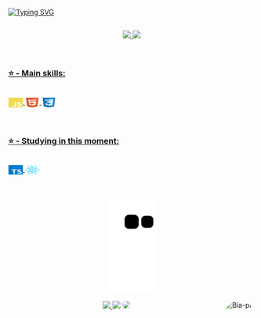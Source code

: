 [![Typing SVG](https://readme-typing-svg.herokuapp.com/?color=ff79c6&size=25&center=true&vcenter=true&width=1000&lines=Hello+✌️;My+name+is+Bianca+de+Oliveira+😄;I'm+23+years+old+🎂;I'm+from+Brazil+🇧🇷;I+Graduated+Systems+Development+👩‍💻;Be+Welcome+❣️)](https://git.io/typing-svg)

##

<div align="center">
  <a href="https://github.com/biaods">
  <img height="180em" src="https://github-readme-stats.vercel.app/api?username=biaods&show_icons=true&theme=dracula&include_all_commits=true&count_private=true"/>
  <img height="180em" src="https://github-readme-stats.vercel.app/api/top-langs/?username=biaods&layout=compact&langs_count=7&theme=dracula"/>
</div> <br><br>

### ⭐ - Main skills:

<div style="display: inline_block"><br>
  <img align="center" alt="Bia-Js" height="20" width="30" src="https://raw.githubusercontent.com/devicons/devicon/master/icons/javascript/javascript-plain.svg">
  <img align="center" alt="Bia-HTML" height="20" width="30" src="https://raw.githubusercontent.com/devicons/devicon/master/icons/html5/html5-original.svg">
  <img align="center" alt="Bia-CSS" height="20" width="30" src="https://raw.githubusercontent.com/devicons/devicon/master/icons/css3/css3-original.svg">
</div>
<br><br>

### ⭐ - Studying in this moment:
<div style="display: inline_block"><br>
<img align="center" alt="Bia-Ts" height="20" width="30" src="https://raw.githubusercontent.com/devicons/devicon/master/icons/typescript/typescript-plain.svg">
<img align="center" alt="Rafa-React" height="20" width="30" src="https://raw.githubusercontent.com/devicons/devicon/master/icons/react/react-original.svg">
</div>
<br><br>

<div align="center"> 

![Snake animation](https://github.com/rafaballerini/rafaballerini/blob/output/github-contribution-grid-snake.svg)

</div>

<div align="center"> 
<a href="https://www.instagram.com/bianca0ds/" target="_blank"><img src="https://img.shields.io/badge/-Instagram-%23E4405F?style=for-the-badge&logo=instagram&logoColor=white"</a>
<a href = "mailto:biancadeoliveirads@gmail.com"> <img src="https://img.shields.io/badge/-Gmail-%23333?style=for-the-badge&logo=gmail&logoColor=white" target="_blank"></a>
<a href="https://www.linkedin.com/in/biancaods/" target="_blank"><img src="https://img.shields.io/badge/-LinkedIn-%230077B5?style=for-the-badge&logo=linkedin&logoColor=white" style="border-radius: 30px" target="_blank"></a> 

 <img align="right" alt="Bia-pic" height="150" style="border-radius:70px;" src="https://media.discordapp.net/attachments/971212056206389311/1046935716178964593/download20221101125459.png">
 </div>
